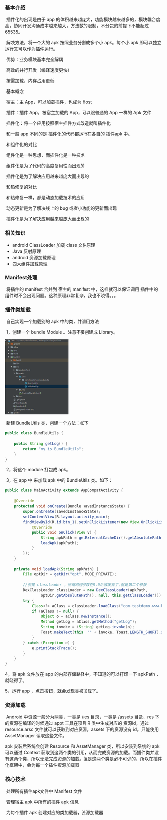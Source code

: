 ### 基本介绍

​	插件化的出现是由于 app 的体积越来越庞大，功能模块越来越多的，模块耦合度高，协同开发沟通成本越来越大，方法数的限制，不分包的前提下不能超过 65535。

​		解决方法，将一个大的 apk 按照业务分割成多个小 apk。每个小 apk 即可以独立运行又可以作为插件运行。

​		优势：业务模块基本完全解耦

​					高效的并行开发（编译速度更快）

​					按需加载，内存占用更低



​		基本概念

​			宿主：主 App，可以加载插件，也成为 Host

​			插件：插件 App，被宿主加载的 App，可以跟普通的 App 一样的 Apk 文件

​			插件化：将一个应用按照宿主插件方式改造就叫插件化

​			和一般 app 不同的是 插件化的代码都运行在各自的 插件apk 中。



​		和组件化的对比

​			组件化是一种思想，而插件化是一种技术

​			组件化是为了代码的高度复用性而出现的

​			插件化是为了解决应用越来越庞大而出现的

​		和热修复的对比

​			和热修复一样，都是动态加载技术的应用

​			动态更新是为了解决线上的 bug 或者小功能的更新而出现

​			插件化是为了解决应用越来越庞大而出现的



### 相关知识

- android ClassLoader 加载 class 文件原理
- Java 反射原理
- android 资源加载原理
- 四大组件加载原理



### 	Manifest处理

​	将插件的 manifest 合并到 宿主的 manifest 中，这样就可以保证调用 插件中的组件时不会出现问题。这种原理非常复杂，我也不晓得。。。



### 插件类加载

​	自己实现一个加载别的 apk 中的类，并调用方法

​	1，创建一个 bundle Module 。注意不要创建成 Library。	

​		<img src="8%EF%BC%8C%E6%8F%92%E4%BB%B6%E5%8C%96.assets/1574834576430.png" alt="1574834576430" style="zoom:50%;" />

​		新建 BundleUtils 类，创建一个方法：如下

```java
public class BundleUtils {

    public String getLog() {
        return "my is BundleUtils";
    }
}
```

​	2，将这个 module 打包成 apk。

​	3，在 app 中 来加载 apk 中的 BundleUtils 类。如下：

```java
public class MainActivity extends AppCompatActivity {

    @Override
    protected void onCreate(Bundle savedInstanceState) {
        super.onCreate(savedInstanceState);
        setContentView(R.layout.activity_main);
        findViewById(R.id.btn_1).setOnClickListener(new View.OnClickListener() {
            @Override
            public void onClick(View v) {
                String apkPath = getExternalCacheDir().getAbsolutePath() + "/bundle.apk";
                loadApk(apkPath);
            }
        });
    }

    private void loadApk(String apkPath) {
        File optDir = getDir("opt", MODE_PRIVATE);

        //创建 classloader ，压缩路径参数在9.0后被废弃了,就是第二个参数
        DexClassLoader classLoader = new DexClassLoader(apkPath,
                optDir.getAbsolutePath(), null, this.getClassLoader());
        try {
            Class<?> aClass = classLoader.loadClass("com.testdemo.www.bundle.BundleUtils");
            if (aClass != null) {
                Object o = aClass.newInstance();
                Method getLog = aClass.getMethod("getLog");
                String invoke = (String) getLog.invoke(o);
                Toast.makeText(this, "" + invoke, Toast.LENGTH_SHORT).show();
            }
        } catch (Exception e) {
            e.printStackTrace();
        }
    }
}

```

4，将 apk 文件放在 app 的内部存储路径中，不知道的可以打印一下 apkPath ，就晓得了。

5，运行 app ，点击按钮，就会发现类被加载了。

### 资源加载

​	Android 中资源一般分为两类，一类是 /res 目录，一类是 /assets 目录，res 下的资源在编译的时候通过 appt 工具在项目 R 类中生成对应的 资源id，通过 resource.arsc 文件就可以获取到对应资源。assets 下的资源没有 id。只能使用 AssetManager 读取这些文件。

apk 安装后系统会创建 Resource 和 AssetManager 类，所以安装到系统的 apk 可以通过 Context 获取到这两个类的引用，从而完成资源的加载。而插件类并没有这两个类，所以无法完成资源的加载。但是这两个类是必不可少的，所以在插件化框架中，会为每一个插件资源加载器

### 核心技术

​	处理所有插件apk文件中 Manifest 文件

​	管理宿主 apk 中所有的插件 apk 信息

​	为每个插件 apk 创建对应的类加载器，资源加载器